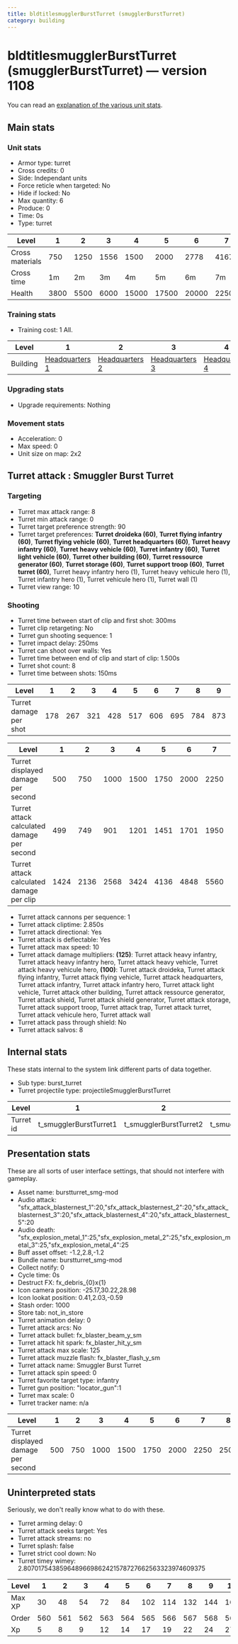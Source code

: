 ```yaml
---
title: bldtitlesmugglerBurstTurret (smugglerBurstTurret)
category: building
---
```


# bldtitlesmugglerBurstTurret (smugglerBurstTurret) — version 1108

You can read an [explanation  of the various unit stats](unitexplained.md).

## Main stats

### Unit stats

  * Armor type: turret
  * Cross credits: 0
  * Side: Independant units
  * Force reticle when targeted: No
  * Hide if locked: No
  * Max quantity: 6
  * Produce: 0
  * Time: 0s
  * Type: turret

|Level          |1   |2   |3   |4    |5    |6    |7    |8    |9    |10   |
|---------------|----|----|----|-----|-----|-----|-----|-----|-----|-----|
|Cross materials|750 |1250|1556|1500 |2000 |2778 |4167 |10417|11111|11905|
|Cross time     |1m  |2m  |3m  |4m   |5m   |6m   |7m   |8m   |9m   |10m  |
|Health         |3800|5500|6000|15000|17500|20000|22500|25000|27500|30000|


### Training stats

  * Training cost: 1 All.

|Level   |1                                |2                                |3                                |4                                |5                                |6                                |7                                |8                                |9                                |10                                |
|--------|---------------------------------|---------------------------------|---------------------------------|---------------------------------|---------------------------------|---------------------------------|---------------------------------|---------------------------------|---------------------------------|----------------------------------|
|Building|[Headquarters 1](smugglerHQ.html)|[Headquarters 2](smugglerHQ.html)|[Headquarters 3](smugglerHQ.html)|[Headquarters 4](smugglerHQ.html)|[Headquarters 5](smugglerHQ.html)|[Headquarters 6](smugglerHQ.html)|[Headquarters 7](smugglerHQ.html)|[Headquarters 8](smugglerHQ.html)|[Headquarters 9](smugglerHQ.html)|[Headquarters 10](smugglerHQ.html)|


### Upgrading stats

  * Upgrade requirements: Nothing

### Movement stats

  * Acceleration: 0
  * Max speed: 0
  * Unit size on map: 2x2

## Turret attack : Smuggler Burst Turret


### Targeting

  * Turret max attack range: 8
  * Turret min attack range: 0
  * Turret target preference strength: 90
  * Turret target preferences: **Turret droideka (60)**, **Turret flying infantry (60)**, **Turret flying vehicle (60)**, **Turret headquarters (60)**, **Turret heavy infantry (60)**, **Turret heavy vehicle (60)**, **Turret infantry (60)**, **Turret light vehicle (60)**, **Turret other building (60)**, **Turret ressource generator (60)**, **Turret storage (60)**, **Turret support troop (60)**, **Turret turret (60)**, Turret heavy infantry hero (1), Turret heavy vehicule hero (1), Turret infantry hero (1), Turret vehicule hero (1), Turret wall (1)
  * Turret view range: 10

### Shooting

  * Turret time between start of clip and first shot: 300ms
  * Turret clip retargeting: No
  * Turret gun shooting sequence: 1
  * Turret impact delay: 250ms
  * Turret can shoot over walls: Yes
  * Turret time between end of clip and start of clip: 1.500s
  * Turret shot count: 8
  * Turret time between shots: 150ms

|Level                 |1  |2  |3  |4  |5  |6  |7  |8  |9  |10 |
|----------------------|---|---|---|---|---|---|---|---|---|---|
|Turret damage per shot|178|267|321|428|517|606|695|784|873|962|


|Level                                     |1   |2   |3   |4   |5   |6   |7   |8   |9   |10  |
|------------------------------------------|----|----|----|----|----|----|----|----|----|----|
|Turret displayed damage per second        |500 |750 |1000|1500|1750|2000|2250|2500|2750|3000|
|Turret attack calculated damage per second|499 |749 |901 |1201|1451|1701|1950|2200|2450|2700|
|Turret attack calculated damage per clip  |1424|2136|2568|3424|4136|4848|5560|6272|6984|7696|


  * Turret attack cannons per sequence: 1
  * Turret attack cliptime: 2.850s
  * Turret attack directional: Yes
  * Turret attack is deflectable: Yes
  * Turret attack max speed: 10
  * Turret attack damage multipliers: **(125)**: Turret attack heavy infantry, Turret attack heavy infantry hero, Turret attack heavy vehicle, Turret attack heavy vehicule hero, **(100)**: Turret attack droideka, Turret attack flying infantry, Turret attack flying vehicle, Turret attack headquarters, Turret attack infantry, Turret attack infantry hero, Turret attack light vehicle, Turret attack other building, Turret attack ressource generator, Turret attack shield, Turret attack shield generator, Turret attack storage, Turret attack support troop, Turret attack trap, Turret attack turret, Turret attack vehicule hero, Turret attack wall
  * Turret attack pass through shield: No
  * Turret attack salvos: 8

## Internal stats

These stats internal to the system link different parts of data together.

  * Sub type: burst_turret
  * Turret projectile type: projectileSmugglerBurstTurret

|Level    |1                     |2                     |3                     |4                     |5                     |6                     |7                     |8                     |9                     |10                     |
|---------|----------------------|----------------------|----------------------|----------------------|----------------------|----------------------|----------------------|----------------------|----------------------|-----------------------|
|Turret id|t_smugglerBurstTurret1|t_smugglerBurstTurret2|t_smugglerBurstTurret3|t_smugglerBurstTurret4|t_smugglerBurstTurret5|t_smugglerBurstTurret6|t_smugglerBurstTurret7|t_smugglerBurstTurret8|t_smugglerBurstTurret9|t_smugglerBurstTurret10|


## Presentation stats

These are all sorts of user interface settings, that should not interfere with gameplay.

  * Asset name: burstturret_smg-mod
  * Audio attack: "sfx_attack_blasternest_1":20,"sfx_attack_blasternest_2":20,"sfx_attack_blasternest_3":20,"sfx_attack_blasternest_4":20,"sfx_attack_blasternest_5":20
  * Audio death: "sfx_explosion_metal_1":25,"sfx_explosion_metal_2":25,"sfx_explosion_metal_3":25,"sfx_explosion_metal_4":25
  * Buff asset offset: -1.2,2.8,-1.2
  * Bundle name: burstturret_smg-mod
  * Collect notify: 0
  * Cycle time: 0s
  * Destruct FX: fx_debris_{0}x{1}
  * Icon camera position: -25.17,30.22,28.98
  * Icon lookat position: 0.41,2.03,-0.59
  * Stash order: 1000
  * Store tab: not_in_store
  * Turret animation delay: 0
  * Turret attack arcs: No
  * Turret attack bullet: fx_blaster_beam_y_sm
  * Turret attack hit spark: fx_blaster_hit_y_sm
  * Turret attack max scale: 125
  * Turret attack muzzle flash: fx_blaster_flash_y_sm
  * Turret attack name: Smuggler Burst Turret
  * Turret attack spin speed: 0
  * Turret favorite target type: infantry
  * Turret gun position: "locator_gun":1
  * Turret max scale: 0
  * Turret tracker name: n/a

|Level                             |1  |2  |3   |4   |5   |6   |7   |8   |9   |10  |
|----------------------------------|---|---|----|----|----|----|----|----|----|----|
|Turret displayed damage per second|500|750|1000|1500|1750|2000|2250|2500|2750|3000|


## Uninterpreted stats

Seriously, we don't really know what to do with these.

  * Turret arming delay: 0
  * Turret attack seeks target: Yes
  * Turret attack streams: no
  * Turret splash: false
  * Turret strict cool down: No
  * Turret timey wimey: 2.8070175438596489669862421578727662563323974609375

|Level |1  |2  |3  |4  |5  |6  |7  |8  |9  |10 |
|------|---|---|---|---|---|---|---|---|---|---|
|Max XP|30 |48 |54 |72 |84 |102|114|132|144|162|
|Order |560|561|562|563|564|565|566|567|568|569|
|Xp    |5  |8  |9  |12 |14 |17 |19 |22 |24 |27 |


